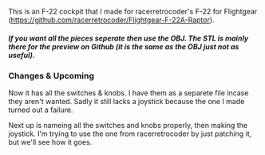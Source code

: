This is an F-22 cockpit that I made for racerretrocoder's F-22 for Flightgear (https://github.com/racerretrocoder/Flightgear-F-22A-Raptor).

##### If you want all the pieces seperate then use the OBJ. The STL is mainly there for the preview on Github (it is the same as the OBJ just not as useful).

### Changes & Upcoming
Now it has all the switches & knobs. I have them as a separete file incase they aren't wanted. Sadly it still lacks a joystick because the one I made turned out a failure.

Next up is nameing all the switches and knobs properly, then making the joystick. I'm trying to use the one from racerretrocoder by just patching it, but we'll see how it goes.
